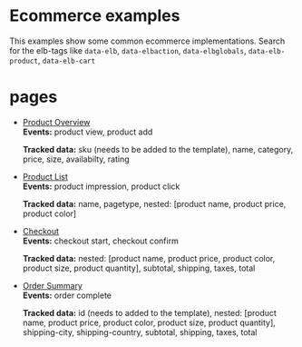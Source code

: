 # Ecommerce examples

This examples show some common ecommerce implementations. Search for the elb-tags like `data-elb`, `data-elbaction`, `data-elbglobals`, `data-elb-product`, `data-elb-cart`

# pages

- [Product Overview](./ecommerce/product-overview.html)\
  **Events:** product view, product add

  **Tracked data:**
  sku (needs to be added to the template),
  name,
  category,
  price,
  size,
  availabilty,
  rating

- [Product List](./ecommerce/product-list.html)\
  **Events:** product impression, product click

  **Tracked data:**
  name,
  pagetype,
  nested:
  [product name,
  product price,
  product color]

- [Checkout](./ecommerce/checkout.html)\
  **Events:** checkout start, checkout confirm

  **Tracked data:**
  nested:
  [product name,
  product price,
  product color,
  product size,
  product quantity],
  subtotal,
  shipping,
  taxes,
  total

- [Order Summary](./ecommerce/order-summary.html)\
  **Events:** order complete

  **Tracked data:**
  id (needs to added to the template),
  nested:
  [product name,
  product price,
  product color,
  product size,
  product quantity],
  shipping-city,
  shipping-country,
  subtotal,
  shipping,
  taxes,
  total
